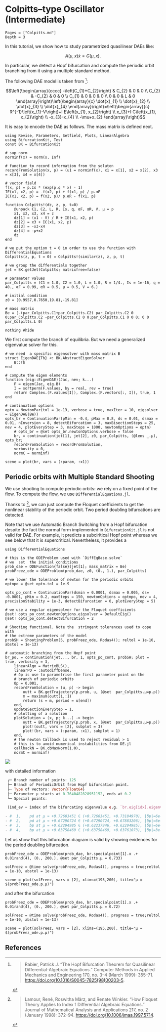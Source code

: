 # Colpitts–type Oscillator (Intermediate)

```@contents
Pages = ["Colpitts.md"]
Depth = 3
```

In this tutorial, we show how to study parametrized quasilinear DAEs like:

$$A(\mu,x)\dot x = G(\mu,x).$$

In particular, we detect a Hopf bifurcation and compute the periodic orbit branching from it using a multiple standard method.

The following DAE model is taken from [^Rabier]:

$$\left(\begin{array}{cccc}
-\left(C_{1}+C_{2}\right) & C_{2} & 0 & 0 \\
C_{2} & -C_{2} & 0 & 0 \\
C_{1} & 0 & 0 & 0 \\
0 & 0 & L & 0
\end{array}\right)\left(\begin{array}{c}
\dot{x}_{1} \\
\dot{x}_{2} \\
\dot{x}_{3} \\
\dot{x}_{4}
\end{array}\right)=\left(\begin{array}{c}
R^{-1}\left(x_{1}-V\right)+I E\left(x_{1}, x_{2}\right) \\
x_{3}+I C\left(x_{1}, x_{2}\right) \\
-x_{3}-x_{4} \\
-\mu+x_{2}
\end{array}\right)$$

It is easy to encode the DAE as follows. The mass matrix is defined next.

```@example TUTDAE1
using Revise, Parameters, Setfield, Plots, LinearAlgebra
using BifurcationKit, Test
const BK = BifurcationKit

# sup norm
norminf(x) = norm(x, Inf)

# function to record information from the soluton
recordFromSolution(x, p) = (u1 = norminf(x), x1 = x[1], x2 = x[2], x3 = x[3], x4 = x[4])

# vector field
f(x, p) = p.Is * (exp(p.q * x) - 1)
IE(x1, x2, p) = -f(x2, p) + f(x1, p) / p.αF
IC(x1, x2, p) = f(x2, p)/ p.αR - f(x1, p)

function Colpitts!(dz, z, p, t=0)
	@unpack C1, C2, L, R, Is, q, αF, αR, V, μ = p
	x1, x2, x3, x4 = z
	dz[1] = (x1 - V) / R + IE(x1, x2, p)
	dz[2] =	x3 + IC(x1, x2, p)
	dz[3] = -x3-x4
	dz[4] = -μ+x2
	dz
end

# we put the option t = 0 in order to use the function with DifferentialEquations
Colpitts(z, p, t = 0) = Colpitts!(similar(z), z, p, t)

# we group the differentials together
jet = BK.getJet(Colpitts; matrixfree=false)

# parameter values
par_Colpitts = (C1 = 1.0, C2 = 1.0, L = 1.0, R = 1/4., Is = 1e-16, q = 40., αF = 0.99, αR = 0.5, μ = 0.5, V = 6.)

# initial condition
z0 = [0.9957,0.7650,19.81,-19.81]

# mass matrix
Be = [-(par_Colpitts.C1+par_Colpitts.C2) par_Colpitts.C2 0 0;par_Colpitts.C2 -par_Colpitts.C2 0 0;par_Colpitts.C1 0 0 0; 0 0 par_Colpitts.L 0]

nothing #hide
```

We first compute the branch of equilibria. But we need  a generalized eigenvalue solver for this.

```@example TUTDAE1
# we need  a specific eigensolver with mass matrix B
struct EigenDAE{Tb} <: BK.AbstractEigenSolver
	B::Tb
end

# compute the eigen elements
function (eig::EigenDAE)(Jac, nev; k...)
	F = eigen(Jac, eig.B)
	I = sortperm(F.values, by = real, rev = true)
	return Complex.(F.values[I]), Complex.(F.vectors[:, I]), true, 1
end

# continuation options
optn = NewtonPar(tol = 1e-13, verbose = true, maxIter = 10, eigsolver = EigenDAE(Be))
opts_br = ContinuationPar(pMin = -0.4, pMax = 0.8, ds = 0.01, dsmax = 0.01, nInversion = 8, detectBifurcation = 3, maxBisectionSteps = 25, nev = 4, plotEveryStep = 3, maxSteps = 1000, newtonOptions = optn)
	# opts_br = @set opts_br.newtonOptions.verbose = false
	br, = continuation(jet[1], jet[2], z0, par_Colpitts, (@lens _.μ), opts_br;
	recordFromSolution = recordFromSolution,
	verbosity = 0,
	normC = norminf)

scene = plot(br, vars = (:param, :x1))
```


## Periodic orbits with Multiple Standard Shooting

We use shooting to compute periodic orbits: we rely on a fixed point of the flow. To compute the flow, we use `DifferentialEquations.jl`.

Thanks to [^Lamour], we can  just compute the Floquet coefficients to get the nonlinear stability of the periodic orbit. Two period doubling bifurcations are detected.

Note that we use Automatic Branch Switching from a Hopf bifurcation despite the fact the normal form implemented in `BifurcationKit.jl` is not valid for DAE. For example, it predicts a subciritical Hopf point whereas we see below that it is supercritical. Nevertheless, it provides a

```@example TUTDAE1
using DifferentialEquations

# this is the ODEProblem used with `DiffEqBase.solve`
# we  set  the initial conditions
prob_dae = ODEFunction{false}(jet[1]; mass_matrix = Be)
probFreez_ode = ODEProblem(prob_dae, z0, (0., 1.), par_Colpitts)

# we lower the tolerance of newton for the periodic orbits
optnpo = @set optn.tol = 1e-9

opts_po_cont = ContinuationPar(dsmin = 0.0001, dsmax = 0.005, ds= -0.0001, pMin = 0.2, maxSteps = 150, newtonOptions = optnpo, nev = 4, precisionStability = 1e-3, detectBifurcation = 0, plotEveryStep = 5)

# we use a regular eigensolver for the Floquet coefficients
@set! opts_po_cont.newtonOptions.eigsolver = DefaultEig()
@set! opts_po_cont.detectBifurcation = 2

# Shooting functional. Note the  stringent tolerances used to cope with
# the extreme parameters of the model
probSH = ShootingProblem(5, probFreez_ode, Rodas4(); reltol = 1e-10, abstol = 1e-13)

# automatic branching from the Hopf point
br_po, = continuation(jet..., br, 1, opts_po_cont, probSH; plot = true, verbosity = 3,
	linearAlgo = MatrixBLS(),
	linearPO = :autodiffDense,
	# δp is use to parametrise the first parameter point on the
	# branch of periodic orbits
	δp = 0.001,
	recordFromSolution = (u, p) -> begin
		outt = BK.getTrajectory(p.prob, u, (@set  par_Colpitts.μ=p.p))
		m = maximum(outt[1,:])
		return (s = m, period = u[end])
	end,
	updateSectionEveryStep = 1,
	# plotting of a solution
	plotSolution = (x, p; k...) -> begin
		outt = BK.getTrajectory(p.prob, x, (@set  par_Colpitts.μ=p.p))
		plot!(outt, vars = [2], subplot = 3)
		plot!(br, vars = (:param, :x1), subplot = 1)
	end,
	# the newton Callback is used to reject residual > 1
	# this is to avoid numerical instabilities from DE.jl
	callbackN = BK.cbMaxNorm(1.0),
	normC = norminf)
```

![](Colpitts1.png)

with detailed information

```julia
 ┌─ Branch number of points: 125
 ├─ Branch of PeriodicOrbit from Hopf bifurcation point.
 ├─ Type of vectors: Vector{Float64}
 ├─ Parameter μ starts at 0.7640482828951152, ends at 0.2
 └─ Special points:

 (ind_ev = index of the bifurcating eigenvalue e.g. `br.eig[idx].eigenvals[ind_ev]`)

- #  1,    pd at μ ≈ +0.72603451 ∈ (+0.72603451, +0.73184970), |δp|=6e-03, [    guess], δ = ( 1,  1), step =  18, eigenelements in eig[ 19], ind_ev =   1
- #  2,    pd at μ ≈ +0.67290724 ∈ (+0.67290724, +0.67883206), |δp|=6e-03, [    guess], δ = (-1, -1), step =  27, eigenelements in eig[ 28], ind_ev =   1
- #  3,    bp at μ ≈ +0.62294985 ∈ (+0.62237946, +0.62294985), |δp|=6e-04, [    guess], δ = ( 1,  0), step =  37, eigenelements in eig[ 38], ind_ev =   1
- #  4,    bp at μ ≈ +0.63758469 ∈ (+0.63758469, +0.63761073), |δp|=3e-05, [    guess], δ = (-1,  0), step =  43, eigenelements in eig[ 44], ind_ev =   1
```

Let us show that this bifurcation diagram is valid by showing evidences for the period doubling bifurcation.

```@example TUTDAE1
probFreez_ode = ODEProblem(prob_dae, br.specialpoint[1].x .+ 0.01rand(4), (0., 200.), @set par_Colpitts.μ = 0.733)

solFreez = @time solve(probFreez_ode, Rodas4(), progress = true;reltol = 1e-10, abstol = 1e-13)

scene = plot(solFreez, vars = [2], xlims=(195,200), title="μ = $(probFreez_ode.p.μ)")
```

and after the bifurcation

```@example TUTDAE1
probFreez_ode = ODEProblem(prob_dae, br.specialpoint[1].x .+ 0.01rand(4), (0., 200.), @set par_Colpitts.μ = 0.72)

solFreez = @time solve(probFreez_ode, Rodas4(), progress = true;reltol = 1e-10, abstol = 1e-13)

scene = plot(solFreez, vars = [2], xlims=(195,200), title="μ = $(probFreez_ode.p.μ)")
```


## References

[^Rabier]:> Rabier, Patrick J. “The Hopf Bifurcation Theorem for Quasilinear Differential-Algebraic Equations.” Computer Methods in Applied Mechanics and Engineering 170, no. 3–4 (March 1999): 355–71. https://doi.org/10.1016/S0045-7825(98)00203-5.

[^Lamour]:> Lamour, René, Roswitha März, and Renate Winkler. “How Floquet Theory Applies to Index 1 Differential Algebraic Equations.” Journal of Mathematical Analysis and Applications 217, no. 2 (January 1998): 372–94. https://doi.org/10.1006/jmaa.1997.5714.
